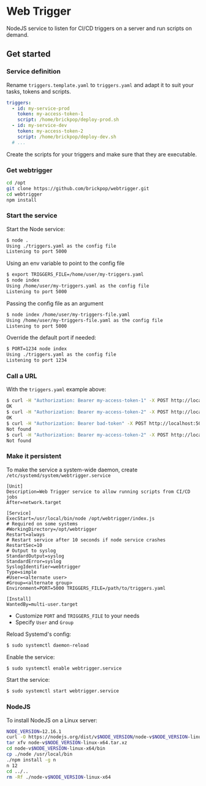 # Web Trigger

NodeJS service to listen for CI/CD triggers on a server and run scripts on demand.

## Get started

### Service definition

Rename `triggers.template.yaml` to `triggers.yaml` and adapt it to suit your tasks, tokens and scripts.

```yaml
triggers:
  - id: my-service-prod
    token: my-access-token-1
    script: /home/brickpop/deploy-prod.sh
  - id: my-service-dev
    token: my-access-token-2
    script: /home/brickpop/deploy-dev.sh
  # ...
```

Create the scripts for your triggers and make sure that they are executable.

### Get webtrigger

```sh
cd /opt
git clone https://github.com/brickpop/webtrigger.git
cd webtrigger
npm install
```

### Start the service

Start the Node service:

```sh
$ node .
Using ./triggers.yaml as the config file
Listening to port 5000
```

Using an env variable to point to the config file

```sh
$ export TRIGGERS_FILE=/home/user/my-triggers.yaml
$ node index
Using /home/user/my-triggers.yaml as the config file
Listening to port 5000
```

Passing the config file as an argument

```sh
$ node index /home/user/my-triggers-file.yaml
Using /home/user/my-triggers-file.yaml as the config file
Listening to port 5000
```

Override the default port if needed:

```sh
$ PORT=1234 node index
Using ./triggers.yaml as the config file
Listening to port 1234
```

### Call a URL

With the `triggers.yaml` example above:

```sh
$ curl -H "Authorization: Bearer my-access-token-1" -X POST http://localhost:5000/my-service-prod
OK
$ curl -H "Authorization: Bearer my-access-token-2" -X POST http://localhost:5000/my-service-dev
OK
$ curl -H "Authorization: Bearer bad-token" -X POST http://localhost:5000/my-service-dev
Not found
$ curl -H "Authorization: Bearer my-access-token-2" -X POST http://localhost:5000/does-not-exist
Not found
```

### Make it persistent

To make the service a system-wide daemon, create `/etc/systemd/system/webtrigger.service`

```
[Unit]
Description=Web Trigger service to allow running scripts from CI/CD jobs
After=network.target

[Service]
ExecStart=/usr/local/bin/node /opt/webtrigger/index.js
# Required on some systems
#WorkingDirectory=/opt/webtrigger
Restart=always
# Restart service after 10 seconds if node service crashes
RestartSec=10
# Output to syslog
StandardOutput=syslog
StandardError=syslog
SyslogIdentifier=webtrigger
Type=simple
#User=<alternate user>
#Group=<alternate group>
Environment=PORT=5000 TRIGGERS_FILE=/path/to/triggers.yaml

[Install]
WantedBy=multi-user.target
```

- Customize `PORT` and `TRIGGERS_FILE` to your needs
- Specify `User` and `Group`

Reload Systemd's config:

```sh
$ sudo systemctl daemon-reload
```

Enable the service:

```sh
$ sudo systemctl enable webtrigger.service
```

Start the service:

```sh
$ sudo systemctl start webtrigger.service
```

### NodeJS

To install NodeJS on a Linux server:

```sh
NODE_VERSION=12.16.1
curl -O https://nodejs.org/dist/v$NODE_VERSION/node-v$NODE_VERSION-linux-x64.tar.xz
tar xfv node-v$NODE_VERSION-linux-x64.tar.xz
cd node-v$NODE_VERSION-linux-x64/bin
cp ./node /usr/local/bin
./npm install -g n
n 12
cd ../..
rm -Rf ./node-v$NODE_VERSION-linux-x64
```
